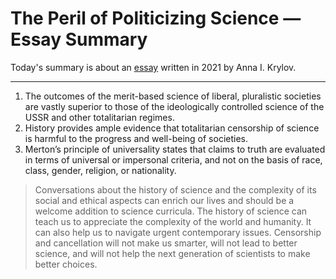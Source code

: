 # The Peril of Politicizing Science — Essay Summary


Today's summary is about an [essay](http://iopenshell.usc.edu/pubs/pdf/jpcl_opinion_2021.pdf) written in 2021 by Anna I. Krylov.

-----

1. The outcomes of the merit-based science of liberal, pluralistic societies are vastly superior to those of the ideologically controlled science of the USSR and other totalitarian regimes.
2. History provides ample evidence that totalitarian censorship of science is harmful to the progress and well-being of societies.
3. Merton’s principle of universality states that claims to truth are evaluated in terms of universal or impersonal criteria, and not on the basis of race, class, gender, religion, or nationality.

> Conversations about the history of science and the complexity of its social and ethical aspects can enrich our lives and should be a welcome addition to science curricula. The history of science can teach us to appreciate the complexity of the world and humanity. It can also help us to navigate urgent contemporary issues. Censorship and cancellation will not make us smarter, will not lead to better science, and will not help the next generation of scientists to make better choices.  